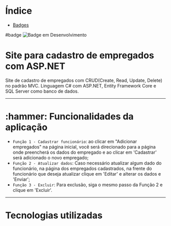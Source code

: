 <!DOCTYPE html>
<html lang="en">

# Índice

* [Badges](#badges)



#badge ![Badge em Desenvolvimento](http://img.shields.io/static/v1?label=STATUS&message=EM%20DESENVOLVIMENTO&color=GREEN&style=for-the-badge)

<h1>Site para cadastro de empregados com ASP.NET</h1>
Site de cadastro de empregados com CRUD(Create, Read, Update, Delete) no padrão MVC. Linguagem C# com ASP.NET, Entity Framework Core e SQL Server como banco de dados.

<hr>

<h1>:hammer: Funcionalidades da aplicação</h1>

- `Função 1 - Cadastrar funcionário`: ao clicar em "Adicionar empregados" na página inicial, você será direcionado para a página onde preencherá os dados do empregado e ao clicar em 'Cadastrar' será adicionado o novo empregado;
- `Função 2 - Atualizar dados`: Caso necessário atualizar algum dado do funcionário, na página dos empregados cadastrados, na frente do funcionário que deseja atualizar clique em 'Editar' e alterar os dados e 'Enviar';
- `Função 3 - Excluir`: Para exclusão, siga o mesmo passo da Função 2 e clique em 'Excluir'.

<hr>

<h1>Tecnologias utilizadas</h1>
